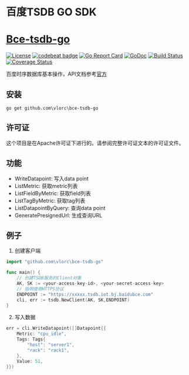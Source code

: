# 百度TSDB GO SDK
# [Bce-tsdb-go](https://github.com/vlorc/bce-tsdb-go)

[![License](https://img.shields.io/:license-apache-blue.svg)](https://opensource.org/licenses/Apache-2.0)
[![codebeat badge](https://codebeat.co/badges/c41b426c-4121-4dc8-99c2-f1b60574be64)](https://codebeat.co/projects/github-com-vlorc-bce-tsdb-go-master)
[![Go Report Card](https://goreportcard.com/badge/github.com/vlorc/bce-tsdb-go)](https://goreportcard.com/report/github.com/vlorc/bce-tsdb-go)
[![GoDoc](https://godoc.org/github.com/vlorc/bce-tsdb-go?status.svg)](https://godoc.org/github.com/vlorc/bce-tsdb-go)
[![Build Status](https://travis-ci.org/vlorc/bce-tsdb-go.svg?branch=master)](https://travis-ci.org/vlorc/bce-tsdb-go?branch=master)
[![Coverage Status](https://coveralls.io/repos/github/vlorc/bce-tsdb-go/badge.svg?branch=master)](https://coveralls.io/github/vlorc/bce-tsdb-go?branch=master)

百度时序数据库基本操作，API文档参考[官方](https://cloud.baidu.com/doc/TSDB/API.html#.E6.95.B0.E6.8D.AEAPI.E6.8E.A5.E5.8F.A3.E8.AF.B4.E6.98.8E)

## 安装
```shell
go get github.com\vlorc\bce-tsdb-go
```

## 许可证
这个项目是在Apache许可证下进行的。请参阅完整许可证文本的许可证文件。

## 功能
+ WriteDatapoint:  写入data point
+ ListMetric:  获取metric列表
+ ListFieldByMetric:  获取field列表
+ ListTagByMetric:  获取tag列表
+ ListDatapointByQuery:  查询data point
+ GeneratePresignedUrl:  生成查询URL

## 例子
1. 创建客户端

```go
import "github.com\vlorc\bce-tsdb-go"

func main() {
	// 创建TSDB服务的Client对象
	AK, SK := <your-access-key-id>, <your-secret-access-key>
	// 指明使用HTTPS协议
	ENDPOINT := "https://xxxxx.tsdb.iot.bj.baidubce.com"
	cli, err := tsdb.NewClient(AK, SK,ENDPOINT)
}
```

2. 写入数据

```go
err = cli.WriteDatapoint([]Datapoint{{
	Metric: "cpu_idle",
	Tags: Tags{
		"host": "server1",
		"rack": "rack1",
	},
	Value: 51,
}})
```